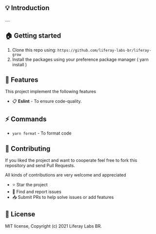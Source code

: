 ## :bulb: Introduction 

....

## :house: Getting started

1. Clone this repo using: `https://github.com/liferay-labs-br/liferay-grow`
2. Install the packages using your preference package manager ( yarn install )

## :tada: Features

This project implement the following features

- :clipboard: **Eslint** - To ensure code-quality. 

## :zap: Commands
- `yarn format` - To format code

## :handshake: **Contributing**
If you liked the project and want to cooperate feel free to fork this repository and send Pull Requests.

All kinds of contributions are very welcome and appreciated

-   ⭐️ Star the project
-   🐛 Find and report issues
-   📥 Submit PRs to help solve issues or add features


## :book: License
MIT license, Copyright (c) 2021 Liferay Labs BR.
